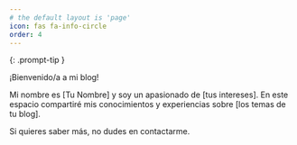 ```yaml
---
# the default layout is 'page'
icon: fas fa-info-circle
order: 4
---
```


{: .prompt-tip }


¡Bienvenido/a a mi blog!

Mi nombre es [Tu Nombre] y soy un apasionado de [tus intereses]. En este espacio compartiré mis conocimientos y experiencias sobre [los temas de tu blog].

Si quieres saber más, no dudes en contactarme.
